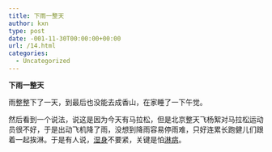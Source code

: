 ```yaml
---
title: 下雨一整天
author: kxn
type: post
date: -001-11-30T00:00:00+00:00
url: /14.html
categories:
  - Uncategorized
---
```


<span><b>下雨一整天</b></span>

雨整整下了一天，到最后也没能去成香山，在家睡了一下午觉。

然后看到一个说法，说这是因为今天有马拉松，但是北京整天飞杨絮对马拉松运动员很不好，于是出动飞机降了雨，没想到降雨容易停雨难，只好连累长跑健儿们跟着一起挨淋。于是有人说，<span><u>湿身</u></span>不要紧，关键是怕<span><u>淋病</u></span>。
